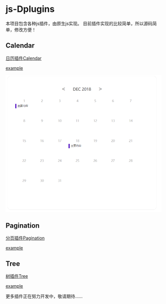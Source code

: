 # js-Dplugins
本项目包含各种js插件，由原生js实现。 目前插件实现的比较简单，所以源码简单，修改方便！

## Calendar ##

[日历插件Calendar](https://github.com/dancyli/js-Dplugins/blob/master/doc/calendar.md)

[example](https://github.com/dancyli/js-Dplugins/blob/master/examples/calendar.html)

![日历插件](https://github.com/dancyli/js-Dplugins/blob/master/doc/images/calendar.png)

## Pagination ##

[分页插件Pagination](https://github.com/dancyli/js-Dplugins/blob/master/doc/pagination.md)

[example](https://github.com/dancyli/js-Dplugins/blob/master/examples/pagination.html)

## Tree ##

[树插件Tree](https://github.com/dancyli/js-Dplugins/blob/master/doc/tree.md)

[example](https://github.com/dancyli/js-Dplugins/blob/master/examples/tree.html)


更多插件正在努力开发中，敬请期待......